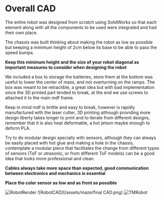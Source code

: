 # Overall CAD 

The entire robot was designed from scratch using SolidWorks so that each element along with all the components to be used were integrated and had their own place.

The chassis was built thinking about making the robot as low as possible but keeping a minimum height of 2cm below its base to be able to pass the speed bumps. 

**Keep this minimum height and the size of your robot diagonal as important measures to consider when designing the robot**

We included a box to storage the batteries, store them at the bottom was useful to lower the center of mass, and not overturning on the ramps. The box was meant to be retractible, a great idea but with bad implementation since the 3D printed part tended to break, at the end we use screws to attached it to the main mdf frame.

Keep in mind mdf is brittle and easy to break, however is rapidly manufactured with the laser cutter, 3D printing although providing more design liberty takes longer to print and to iterate from different designs, remember that it is also heat deformable, a hot jetson maybe enough to deform PLA.

Try to do modular design specially with sensors, although they can always be easily placed with hot glue and making a hole in the chassis, contemplate a modular piece that facilitates the change from different types of sensors (ToF or utrasonic, or from different ToF models) can be a good idea that looks more professional and clean.

**Cables always take more space than expected, good communication between electronics and mechanics is essential**

**Place the color sensor as low and as front as possible**

![RobotRender](/assets/maze/render2.JPG)
![RobotCAD](/assets/maze/final CAD.png)
![TMRobot](/assets/maze/TMRrobot.jpg)


